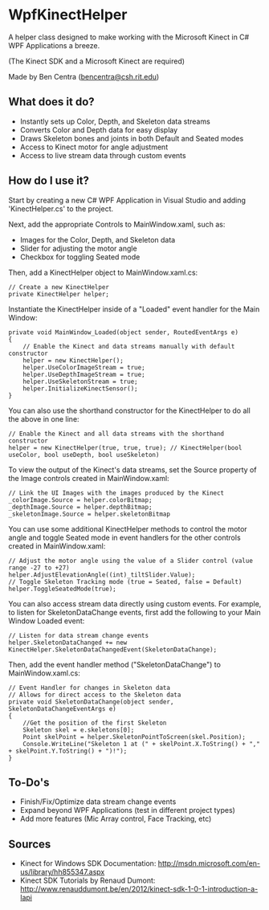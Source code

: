 ﻿WpfKinectHelper
===============

A helper class designed to make working with the Microsoft Kinect in C# WPF Applications a breeze.  

(The Kinect SDK and a Microsoft Kinect are required)

Made by Ben Centra (bencentra@csh.rit.edu)

What does it do?
----------------

*  Instantly sets up Color, Depth, and Skeleton data streams  
*  Converts Color and Depth data for easy display  
*  Draws Skeleton bones and joints in both Default and Seated modes  
*  Access to Kinect motor for angle adjustment  
*  Access to live stream data through custom events

How do I use it?
----------------

Start by creating a new C# WPF Application in Visual Studio and adding 'KinectHelper.cs' to the project.

Next, add the appropriate Controls to MainWindow.xaml, such as:

* Images for the Color, Depth, and Skeleton data
* Slider for adjusting the motor angle  
* Checkbox for toggling Seated mode  

Then, add a KinectHelper object to MainWindow.xaml.cs:

	// Create a new KinectHelper
    private KinectHelper helper;

Instantiate the KinectHelper inside of a "Loaded" event handler for the Main Window:

    private void MainWindow_Loaded(object sender, RoutedEventArgs e)
    {
        // Enable the Kinect and data streams manually with default constructor
        helper = new KinectHelper();
        helper.UseColorImageStream = true;
        helper.UseDepthImageStream = true;
        helper.UseSkeletonStream = true;
        helper.InitializeKinectSensor();
	}
    
You can also use the shorthand constructor for the KinectHelper to do all the above in one line:

	// Enable the Kinect and all data streams with the shorthand constructor
	helper = new KinectHelper(true, true, true); // KinectHelper(bool useColor, bool useDepth, bool useSkeleton)

To view the output of the Kinect's data streams, set the Source property of the Image controls created in MainWindow.xaml:

	// Link the UI Images with the images produced by the Kinect
    _colorImage.Source = helper.colorBitmap;
    _depthImage.Source = helper.depthBitmap;
    _skeletonImage.Source = helper.skeletonBitmap

You can use some additional KinectHelper methods to control the motor angle and toggle Seated mode in event handlers for the other controls created in MainWindow.xaml:

	// Adjust the motor angle using the value of a Slider control (value range -27 to +27)
	helper.AdjustElevationAngle((int)_tiltSlider.Value); 
	// Toggle Skeleton Tracking mode (true = Seated, false = Default)
	helper.ToggleSeatedMode(true); 
	
You can also access stream data directly using custom events. For example, to listen for SkeletonDataChange events, first add the following to your Main Window Loaded event:

	// Listen for data stream change events 
    helper.SkeletonDataChanged += new KinectHelper.SkeletonDataChangedEvent(SkeletonDataChange);

Then, add the event handler method ("SkeletonDataChange") to MainWindow.xaml.cs:

	// Event Handler for changes in Skeleton data
    // Allows for direct access to the Skeleton data
    private void SkeletonDataChange(object sender, SkeletonDataChangeEventArgs e)
    {
        //Get the position of the first Skeleton
        Skeleton skel = e.skeletons[0];
        Point skelPoint = helper.SkeletonPointToScreen(skel.Position);
        Console.WriteLine("Skeleton 1 at (" + skelPoint.X.ToString() + "," + skelPoint.Y.ToString() + ")!");
    }
	
To-Do's
-------

* Finish/Fix/Optimize data stream change events  
* Expand beyond WPF Applications (test in different project types)
* Add more features (Mic Array control, Face Tracking, etc)

Sources
-------

* Kinect for Windows SDK Documentation: http://msdn.microsoft.com/en-us/library/hh855347.aspx
* Kinect SDK Tutorials by Renaud Dumont: http://www.renauddumont.be/en/2012/kinect-sdk-1-0-1-introduction-a-lapi
